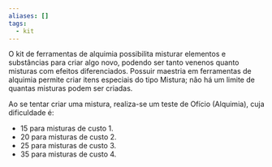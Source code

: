 ```yaml
---
aliases: []
tags:
  - kit
---
```


O kit de ferramentas de alquimia possibilita misturar elementos e substâncias para criar algo novo, podendo ser tanto venenos quanto misturas com efeitos diferenciados. Possuir maestria em ferramentas de alquimia permite criar itens especiais do tipo Mistura; não há um limite de quantas misturas podem ser criadas.  

Ao se tentar criar uma mistura, realiza-se um teste de Ofício (Alquimia), cuja dificuldade é:  
- 15 para misturas de custo 1.  
- 20 para misturas de custo 2.  
- 25 para misturas de custo 3.  
- 35 para misturas de custo 4.  